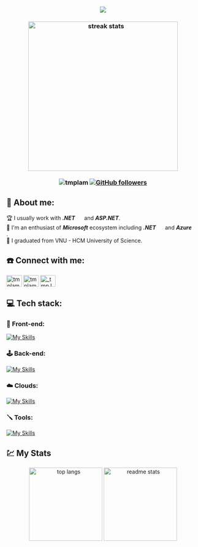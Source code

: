<h1 align="center">
    <img src="https://readme-typing-svg.herokuapp.com/?font=Righteous&size=35&center=true&vCenter=true&width=500&height=50&duration=3000&lines=Hi+👋,++I'm+Lam!;A+Fullstack+.NET+Developer;" />
</h1>

<h3 align="center">
  <img width=390 src="https://github-readme-streak-stats-salesp07.vercel.app/?user=tmplam&count_private=true&theme=dracula&border_radius=10" alt="streak stats"/>
  <br />
  <br />
  <img src="https://komarev.com/ghpvc/?username=tmplam&label=Profile%20views&color=0e75b6&style=flat" alt="tmplam" />
  <a href="https://github.com/tmplam?tab=followers">
    <img alt="GitHub followers" src="https://img.shields.io/github/followers/tmplam?color=green&logo=github">
  </a>
</h3>

## 🙎 About me:

🏆 I usually work with **_.NET_** <img src="https://skillicons.dev/icons?i=dotnet" width=16px/> and **_ASP.NET_**.<br>
🌱 I'm an enthusiast of **_Microsoft_** ecosystem including **_.NET_** <img src="https://skillicons.dev/icons?i=dotnet" width=16px/> and **_Azure_** <img src="https://skillicons.dev/icons?i=azure" width=16px/>.<br>
🎉 I graduated from VNU - HCM University of Science.<br>

## ☎️ Connect with me:

<p align="left">
  <a href="https://linkedin.com/in/tmplam" target="blank"><img align="center" src="https://raw.githubusercontent.com/rahuldkjain/github-profile-readme-generator/master/src/images/icons/Social/linked-in-alt.svg" alt="tmplam" height="30" width="40" /></a>
  <a href="https://fb.com/tmplam" target="blank"><img align="center" src="https://raw.githubusercontent.com/rahuldkjain/github-profile-readme-generator/master/src/images/icons/Social/facebook.svg" alt="tmplam" height="30" width="40" /></a>
  <a href="https://instagram.com/_tmp.lam_" target="blank"><img align="center" src="https://raw.githubusercontent.com/rahuldkjain/github-profile-readme-generator/master/src/images/icons/Social/instagram.svg" alt="_tmp.lam_" height="30" width="40" /></a>
</p>

## 💻 Tech stack:

### 🤳 Front-end:

[![My Skills](https://skillicons.dev/icons?i=js,ts,html,css,sass,react,next,vue,nuxtjs,angular,tailwindcss,vuetify,babel,webpack,bootstrap,jquery,vite,npm)](https://skillicons.dev)

### 🕹️ Back-end:

[![My Skills](https://skillicons.dev/icons?i=cs,dotnet,nodejs,express,nestjs,docker,kubernetes,mongodb,postgres,redis,rabbitmq)](https://skillicons.dev)

### ☁️ Clouds:

[![My Skills](https://skillicons.dev/icons?i=azure)](https://skillicons.dev)

### 🪛 Tools:

[![My Skills](https://skillicons.dev/icons?i=github,postman,terraform,visualstudio,vscode,windows,linux)](https://skillicons.dev)

## 💹 My Stats

<p align="center">
  <img height=191 src="https://github-readme-stats-salesp07.vercel.app/api/top-langs/?username=tmplam&hide=HTML&langs_count=8&layout=compact&theme=dracula&border_radius=10&size_weight=0.5&count_weight=0.5&exclude_repo=github-readme-stats" alt="top langs" />
  <img height=191 src="https://github-readme-stats-salesp07.vercel.app/api?username=tmplam&count_private=true&show_icons=true&theme=dracula&rank_icon=github&border_radius=10" alt="readme stats" />
</p>
